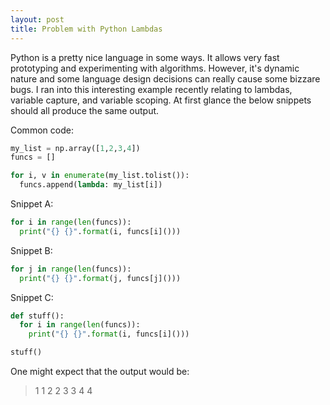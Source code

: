 ```yaml
---
layout: post
title: Problem with Python Lambdas
---
```


Python is a pretty nice language in some ways. It allows very fast prototyping and experimenting with algorithms. However, it's dynamic nature
and some language design decisions can really cause some bizzare bugs. I ran into this interesting example recently relating to lambdas, variable
capture, and variable scoping. At first glance the below snippets should all produce the same output.

Common code:
```python
my_list = np.array([1,2,3,4])
funcs = []

for i, v in enumerate(my_list.tolist()):
  funcs.append(lambda: my_list[i])
```

Snippet A:
```python
for i in range(len(funcs)):
  print("{} {}".format(i, funcs[i]()))
```

Snippet B:
```python
for j in range(len(funcs)):
  print("{} {}".format(j, funcs[j]()))
```

Snippet C:
```python
def stuff():
  for i in range(len(funcs)):
    print("{} {}".format(i, funcs[i]()))

stuff()
```

One might expect that the output would be:
> 1 1
> 2 2
> 3 3
> 4 4


